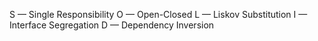 S — Single Responsibility
O — Open-Closed
L — Liskov Substitution
I — Interface Segregation
D — Dependency Inversion